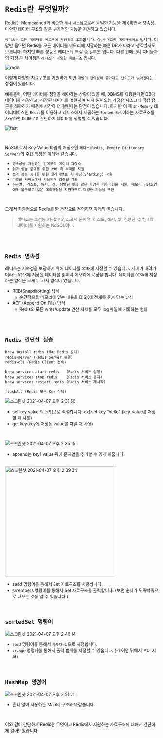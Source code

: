 # `Redis란 무엇일까?`

Redis는 Memcached와 비슷한 `캐시 시스템`으로서 동일한 기능을 제공하면서 영속성, 다양한 데이터 구조와 같은 부가적인 기능을 지원하고 있습니다. 

`레디스는 모든 데이터를 메모리에 저장하고 조회`합니다. 즉, `인메모리 데이터베이스` 입니다. 이 말만 들으면 Redis를 모든 데이터를 메모리에 저장하는 빠른 DB가 다라고 생각할지도 모릅니다. 하지만 빠른 성능은 레디스의 특징 중 일부분 입니다. 다른 인메모리 디비들과의 가장 큰 차이점은 `레디스의 다양한 자료구조` 입니다. 

![redis](https://miro.medium.com/max/700/1*tMiZs3RCrmxLGiFZgWRP6g.png)

이렇게 다양한 자료구조를 지원하게 되면 `개발의 편의성이 좋아지고 난이도가 낮아진다`는 장점이 있습니다.

예를들어, 어떤 데이터를 정렬을 해야하는 상황이 있을 때, DBMS를 이용한다면 DB에 데이터를 저장하고, 저장된 데이터를 정렬하여 다시 읽어오는 과정은 디스크에 직접 접근을 해야하기 때문에
시간이 더 걸린다는 단점이 있습니다. 하지만 이 때 `In-Memory` 데이터베이스인 `Redis`를 이용하고 레디스에서 제공하는 `Sorted-Set`이라는 자료구조를 사용하면 더 빠르고 간단하게 데이터를 정렬할 수 있습니다.

![fast](https://miro.medium.com/max/700/1*zArWVI0y5u_WVj0gktm92Q.png)

<br>

NoSQL로서 Key-Value 타입의 저장소인 `레디스(Redis, Remote Dictionary Server)`의 주요 특징은 아래와 같습니다. 

- `영속성을 지원하는 인메모리 데이터 저장소`
- `읽기 성능 증대를 위한 서버 측 복제를 지원`
- `쓰기 성능 증대를 위한 클라이언트 측 샤딩(Sharding) 지원`
- `다양한 서비스에서 사용되며 검증된 기술`
- `문자열, 리스트, 해시, 셋, 정렬된 셋과 같은 다양한 데이터형을 지원. 메모리 저장소임에도 불구하고 많은 데이터형을 지원하므로 다양한 기능을 구현`

<br>

그래서 최종적으로 Redis를 한 문장으로 정의하면 아래와 같습니다. 

> 레디스는 고성능 키-값 저장소로서 문자열, 리스트, 해시, 셋, 정렬된 셋 형식의 데이터를 지원하는 NoSQL이다.

<br> <br>

## `Redis 영속성`

레디스는 지속성을 보장하기 위해 데이터를 `DISK`에 저장할 수 있습니다. 서버가 내려가더라도 `DISK`에 저장된 데이터를 읽어서 메모리에 로딩을 합니다.
데이터를 `DISK`에 저장하는 방식은 크게 두 가지 방식이 있습니다.

- RDB(Snapshotting) 방식
    - 순간적으로 메모리에 있는 내용을 DISK에 전체를 옮겨 담는 방식
- AOF (Append On File) 방식
    - Redis의 모든 write/update 연산 자체를 모두 log 파일에 기록하는 형태
    

<br> <br>

## `Redis 간단한 실습`

```
brew install redis (Mac Redis 설치)
redis-server (Redis Server 실행)
redis-cli (Redis Client 접속)

brew services start redis   (Redis 서비스 실행)
brew services stop redis    (Redis 서비스 중지)
brew services restart redis (Redis 서비스 재시작)

flushAll (Redis 모든 Key 삭제)
```

![스크린샷 2021-04-07 오후 2 31 50](https://user-images.githubusercontent.com/45676906/113815422-16598000-97ae-11eb-883c-68d172b75813.png)

- set key value 의 문법으로 작성합니다. ex) set key "hello" (key-value를 저장할 때 사용)
- get key(key에 저장된 value를 꺼낼 때 사용)

<br>

![스크린샷 2021-04-07 오후 2 35 15](https://user-images.githubusercontent.com/45676906/113815672-8e27aa80-97ae-11eb-8f16-d8e5e1ddc43b.png)

- append는 key1 value 뒤에 문자열을 추가할 수 있게 해줍니다. 

<br>


<img width="362" alt="스크린샷 2021-04-07 오후 2 39 34" src="https://user-images.githubusercontent.com/45676906/113816075-376ea080-97af-11eb-8b5f-57f1fafd688f.png">

- sadd 명령어를 통해서 Set 자료구조를 사용합니다. 
- smembers 명령어를 통해서 Set 자료구조를 출력합니다. (보면 순서가 뒤죽박죽으로 나오는 것을 알 수 있습니다.)

<br>

## `sortedSet 명령어`

![스크린샷 2021-04-07 오후 2 46 14](https://user-images.githubusercontent.com/45676906/113816711-24a89b80-97b0-11eb-9400-eb5e80fbaabe.png)

- `zadd` 명령어를 통해서 `가중치-값`으로 지정합니다. 
- `zrange` 명령어를 통해서 출력 범위를 지정할 수 있습니다. (-1 이면 뒤에서 부터 시작)

<br>

## `HashMap 명령어`

![스크린샷 2021-04-07 오후 2 51 21](https://user-images.githubusercontent.com/45676906/113817141-cfb95500-97b0-11eb-917f-7bced68a3da4.png)

- 흔히 많이 사용하는 Map의 구조와 똑같습니다. 

<br>

이와 같이 간단하게 Redis란 무엇이고 Redis에서 지원하는 자료구조에 대해서 간단하게 알아보았습니다. 